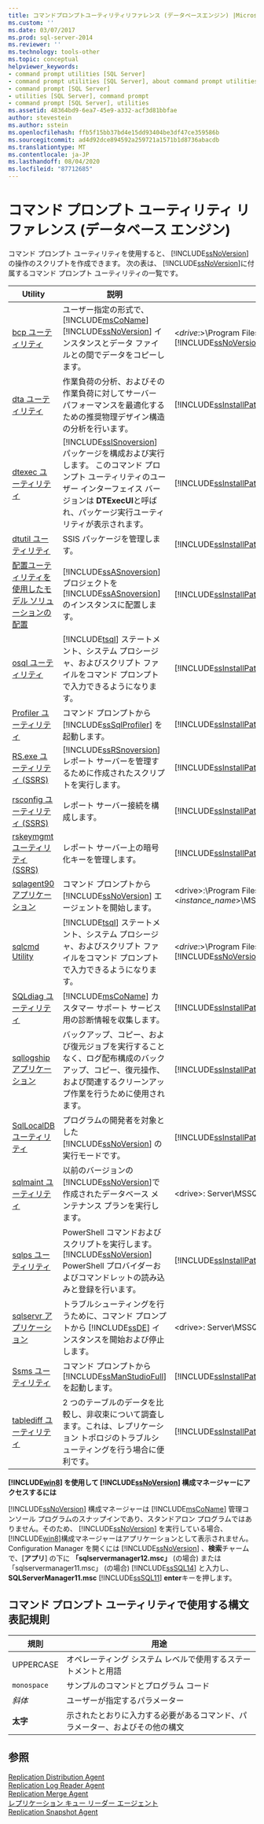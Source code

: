 ```yaml
---
title: コマンドプロンプトユーティリティリファレンス (データベースエンジン) |Microsoft Docs
ms.custom: ''
ms.date: 03/07/2017
ms.prod: sql-server-2014
ms.reviewer: ''
ms.technology: tools-other
ms.topic: conceptual
helpviewer_keywords:
- command prompt utilities [SQL Server]
- command prompt utilities [SQL Server], about command prompt utilities
- command prompt [SQL Server]
- utilities [SQL Server], command prompt
- command prompt [SQL Server], utilities
ms.assetid: 48364bd9-6ea7-45e9-a332-acf3d81bbfae
author: stevestein
ms.author: sstein
ms.openlocfilehash: ffb5f15bb37bd4e15dd93404be3df47ce359586b
ms.sourcegitcommit: ad4d92dce894592a259721a1571b1d8736abacdb
ms.translationtype: MT
ms.contentlocale: ja-JP
ms.lasthandoff: 08/04/2020
ms.locfileid: "87712685"
---
```

# <a name="command-prompt-utility-reference-database-engine"></a>コマンド プロンプト ユーティリティ リファレンス (データベース エンジン)
  コマンド プロンプト ユーティリティを使用すると、 [!INCLUDE[ssNoVersion](../includes/ssnoversion-md.md)] の操作のスクリプトを作成できます。 次の表は、 [!INCLUDE[ssNoVersion](../includes/ssnoversion-md.md)]に付属するコマンド プロンプト ユーティリティの一覧です。  
  
|**Utility**|**説明**|**インストール先**|  
|-----------------|---------------------|----------------------|  
|[bcp ユーティリティ](bcp-utility.md)|ユーザー指定の形式で、[!INCLUDE[msCoName](../includes/msconame-md.md)] [!INCLUDE[ssNoVersion](../includes/ssnoversion-md.md)] インスタンスとデータ ファイルとの間でデータをコピーします。|\<*drive*:>\Program Files\\[!INCLUDE[msCoName](../includes/msconame-md.md)][!INCLUDE[ssNoVersion](../includes/ssnoversion-md.md)]\Client SDK\ODBC\110\Tools\Binn|  
|[dta ユーティリティ](dta/dta-utility.md)|作業負荷の分析、およびその作業負荷に対してサーバー パフォーマンスを最適化するための推奨物理デザイン構造の分析を行います。|[!INCLUDE[ssInstallPathVar](../includes/ssinstallpathvar-md.md)]Tools\Binn|  
|[dtexec ユーティリティ](../integration-services/packages/dtexec-utility.md)|[!INCLUDE[ssISnoversion](../includes/ssisnoversion-md.md)] パッケージを構成および実行します。 このコマンド プロンプト ユーティリティのユーザー インターフェイス バージョンは **DTExecUI**と呼ばれ、パッケージ実行ユーティリティが表示されます。|[!INCLUDE[ssInstallPathVar](../includes/ssinstallpathvar-md.md)]DTS\Binn|  
|[dtutil ユーティリティ](../integration-services/dtutil-utility.md)|SSIS パッケージを管理します。|[!INCLUDE[ssInstallPathVar](../includes/ssinstallpathvar-md.md)]DTS\Binn|  
|[配置ユーティリティを使用したモデル ソリューションの配置](https://docs.microsoft.com/analysis-services/multidimensional-models/deploy-model-solutions-with-the-deployment-utility)|[!INCLUDE[ssASnoversion](../includes/ssasnoversion-md.md)] プロジェクトを [!INCLUDE[ssASnoversion](../includes/ssasnoversion-md.md)]のインスタンスに配置します。|[!INCLUDE[ssInstallPathVar](../includes/ssinstallpathvar-md.md)]Tools\Binn\VShell\Common7\IDE|  
|[osql ユーティリティ](osql-utility.md)|[!INCLUDE[tsql](../includes/tsql-md.md)] ステートメント、システム プロシージャ、およびスクリプト ファイルをコマンド プロンプトで入力できるようになります。|[!INCLUDE[ssInstallPathVar](../includes/ssinstallpathvar-md.md)]Tools\Binn|  
|[Profiler ユーティリティ](profiler-utility.md)|コマンド プロンプトから [!INCLUDE[ssSqlProfiler](../includes/sssqlprofiler-md.md)] を起動します。|[!INCLUDE[ssInstallPathVar](../includes/ssinstallpathvar-md.md)]Tools\Binn|  
|[RS.exe ユーティリティ &#40;SSRS&#41;](../reporting-services/tools/rs-exe-utility-ssrs.md)|[!INCLUDE[ssRSnoversion](../includes/ssrsnoversion-md.md)] レポート サーバーを管理するために作成されたスクリプトを実行します。|[!INCLUDE[ssInstallPathVar](../includes/ssinstallpathvar-md.md)]Tools\Binn|  
|[rsconfig ユーティリティ &#40;SSRS&#41;](../reporting-services/tools/rsconfig-utility-ssrs.md)|レポート サーバー接続を構成します。|[!INCLUDE[ssInstallPathVar](../includes/ssinstallpathvar-md.md)]Tools\Binn|  
|[rskeymgmt ユーティリティ &#40;SSRS&#41;](../reporting-services/tools/rskeymgmt-utility-ssrs.md)|レポート サーバー上の暗号化キーを管理します。|[!INCLUDE[ssInstallPathVar](../includes/ssinstallpathvar-md.md)]Tools\Binn|  
|[sqlagent90 アプリケーション](sqlagent90-application.md)|コマンド プロンプトから [!INCLUDE[ssNoVersion](../includes/ssnoversion-md.md)] エージェントを開始します。|\<drive>:\Program Files\Microsoft SQL Server\\<*instance_name*>\MSSQL\Binn|  
|[sqlcmd Utility](sqlcmd-utility.md)|[!INCLUDE[tsql](../includes/tsql-md.md)] ステートメント、システム プロシージャ、およびスクリプト ファイルをコマンド プロンプトで入力できるようになります。|\<*drive*:>\Program Files\\[!INCLUDE[msCoName](../includes/msconame-md.md)][!INCLUDE[ssNoVersion](../includes/ssnoversion-md.md)]\Client SDK\ODBC\110\Tools\Binn|  
|[SQLdiag ユーティリティ](sqldiag-utility.md)|[!INCLUDE[msCoName](../includes/msconame-md.md)] カスタマー サポート サービス用の診断情報を収集します。|[!INCLUDE[ssInstallPathVar](../includes/ssinstallpathvar-md.md)]Tools\Binn|  
|[sqllogship アプリケーション](sqllogship-application.md)|バックアップ、コピー、および復元ジョブを実行することなく、ログ配布構成のバックアップ、コピー、復元操作、および関連するクリーンアップ作業を行うために使用されます。|[!INCLUDE[ssInstallPathVar](../includes/ssinstallpathvar-md.md)]Tools\Binn|  
|[SqlLocalDB ユーティリティ](sqllocaldb-utility.md)|プログラムの開発者を対象とした [!INCLUDE[ssNoVersion](../includes/ssnoversion-md.md)] の実行モードです。|[!INCLUDE[ssInstallPathVar](../includes/ssinstallpathvar-md.md)]Tools\Binn|  
|[sqlmaint ユーティリティ](sqlmaint-utility.md)|以前のバージョンの [!INCLUDE[ssNoVersion](../includes/ssnoversion-md.md)]で作成されたデータベース メンテナンス プランを実行します。|\<drive>: Server\MSSQL12.: SQLMSSQLSERVER\MSSQL\Binn|  
|[sqlps ユーティリティ](sqlps-utility.md)|PowerShell コマンドおよびスクリプトを実行します。 [!INCLUDE[ssNoVersion](../includes/ssnoversion-md.md)] PowerShell プロバイダーおよびコマンドレットの読み込みと登録を行います。|[!INCLUDE[ssInstallPathVar](../includes/ssinstallpathvar-md.md)]Tools\Binn|  
|[sqlservr アプリケーション](sqlservr-application.md)|トラブルシューティングを行うために、コマンド プロンプトから [!INCLUDE[ssDE](../includes/ssde-md.md)] インスタンスを開始および停止します。|\<drive>: Server\MSSQL12.: SQLMSSQLSERVER\MSSQL\Binn|  
|[Ssms ユーティリティ](../ssms/ssms-utility.md)|コマンド プロンプトから [!INCLUDE[ssManStudioFull](../includes/ssmanstudiofull-md.md)] を起動します。|[!INCLUDE[ssInstallPathVar](../includes/ssinstallpathvar-md.md)]Tools\Binn\VSShell\Common7\IDE|  
|[tablediff ユーティリティ](tablediff-utility.md)|2 つのテーブルのデータを比較し、非収束について調査します。これは、レプリケーション トポロジのトラブルシューティングを行う場合に便利です。|[!INCLUDE[ssInstallPathVar](../includes/ssinstallpathvar-md.md)]COM (COM)|  
  
 **[!INCLUDE[win8](../includes/win8-md.md)] を使用して [!INCLUDE[ssNoVersion](../includes/ssnoversion-md.md)] 構成マネージャーにアクセスするには**  
  
 [!INCLUDE[ssNoVersion](../includes/ssnoversion-md.md)] 構成マネージャーは [!INCLUDE[msCoName](../includes/msconame-md.md)] 管理コンソール プログラムのスナップインであり、スタンドアロン プログラムではありません。そのため、 [!INCLUDE[ssNoVersion](../includes/ssnoversion-md.md)] を実行している場合、 [!INCLUDE[win8](../includes/win8-md.md)]構成マネージャーはアプリケーションとして表示されません。 Configuration Manager を開くには [!INCLUDE[ssNoVersion](../includes/ssnoversion-md.md)] 、**検索**チャームで、[**アプリ**] の下に **「sqlservermanager12.msc」** (の場合) または「sqlservermanager11.msc」 (の場合) [!INCLUDE[ssSQL14](../includes/sssql14-md.md)] と入力し、 **SQLServerManager11.msc** [!INCLUDE[ssSQL11](../includes/sssql11-md.md)] **enter**キーを押します。  
  
## <a name="command-prompt-utilities-syntax-conventions"></a>コマンド プロンプト ユーティリティで使用する構文表記規則  
  
|**規則**|**用途**|  
|--------------------|------------------|  
|UPPERCASE|オペレーティング システム レベルで使用するステートメントと用語|  
|`monospace`|サンプルのコマンドとプログラム コード|  
|*斜体*|ユーザーが指定するパラメーター|  
|**太字**|示されたとおりに入力する必要があるコマンド、パラメーター、およびその他の構文|  
  
## <a name="see-also"></a>参照  
 [Replication Distribution Agent](../relational-databases/replication/agents/replication-distribution-agent.md)   
 [Replication Log Reader Agent](../relational-databases/replication/agents/replication-log-reader-agent.md)   
 [Replication Merge Agent](../relational-databases/replication/agents/replication-merge-agent.md)   
 [レプリケーション キュー リーダー エージェント](../relational-databases/replication/agents/replication-queue-reader-agent.md)   
 [Replication Snapshot Agent](../relational-databases/replication/agents/replication-snapshot-agent.md)  
  
  
